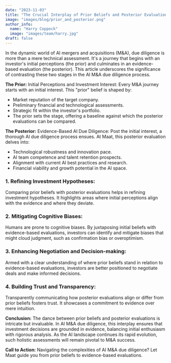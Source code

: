```yaml
---
date: "2023-11-03"
title: "The Crucial Interplay of Prior Beliefs and Posterior Evaluations in AI M&A Due Diligence"
image: "images/blog/prior_and_posterior.png"
author_info: 
  name: "Harry Coppock"
  image: "images/team/harry.jpg"
draft: false
---
```

In the dynamic world of AI mergers and acquisitions (M&A), due diligence is more than a mere technical assessment. It's a journey that begins with an investor's initial perceptions (the prior) and culminates in an evidence-based evaluation (the posterior). This article underscores the significance of contrasting these two stages in the AI M&A due diligence process.

**The Prior:** Initial Perceptions and Investment Interest:
Every M&A journey starts with an initial interest. This "prior" belief is shaped by:
* Market reputation of the target company.
* Preliminary financial and technological assessments.
* Strategic fit within the investor's portfolio.
* The prior sets the stage, offering a baseline against which the posterior evaluations can be compared.

**The Posterior:** Evidence-Based AI Due Diligence:
Post the initial interest, a thorough AI due diligence process ensues. At Maat, this posterior evaluation delves into:
* Technological robustness and innovation pace.
* AI team competence and talent retention prospects.
* Alignment with current AI best practices and research.
* Financial viability and growth potential in the AI space.

### 1. Refining Investment Hypotheses:
Comparing prior beliefs with posterior evaluations helps in refining investment hypotheses. It highlights areas where initial perceptions align with the evidence and where they deviate.

### 2. Mitigating Cognitive Biases:
Humans are prone to cognitive biases. By juxtaposing initial beliefs with evidence-based evaluations, investors can identify and mitigate biases that might cloud judgment, such as confirmation bias or overoptimism.

### 3. Enhancing Negotiation and Decision-making:
Armed with a clear understanding of where prior beliefs stand in relation to evidence-based evaluations, investors are better positioned to negotiate deals and make informed decisions.

### 4. Building Trust and Transparency:
Transparently communicating how posterior evaluations align or differ from prior beliefs fosters trust. It showcases a commitment to evidence over mere intuition.

**Conclusion:**
The dance between prior beliefs and posterior evaluations is intricate but invaluable. In AI M&A due diligence, this interplay ensures that investment decisions are grounded in evidence, balancing initial enthusiasm with rigorous analysis. As the AI landscape continues its rapid evolution, such holistic assessments will remain pivotal to M&A success.

**Call to Action:**
Navigating the complexities of AI M&A due diligence? Let Maat guide you from prior beliefs to evidence-based evaluations.


